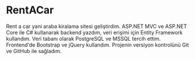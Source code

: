 # RentACar
Rent a car yani araba kiralama sitesi geliştirdim. ASP.NET MVC ve ASP.NET Core ile C# kullanarak backend yazdım, veri erişimi için Entity Framework kullandım. Veri tabanı olarak PostgreSQL ve MSSQL tercih ettim. Frontend'de Bootstrap ve jQuery kullandım. Projenin versiyon kontrolünü Git ve GitHub ile sağladım.
